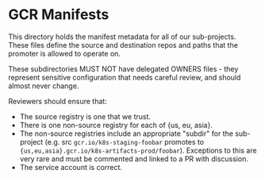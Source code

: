 # GCR Manifests

This directory holds the manifest metadata for all of our sub-projects.  These
files define the source and destination repos and paths that the promoter is
allowed to operate on.

These subdirectories MUST NOT have delegated OWNERS files - they represent
sensitive configuration that needs careful review, and should almost never
change.

Reviewers should ensure that:
* The source registry is one that we trust.
* There is one non-source registry for each of {us, eu, asia}.
* The non-source registries include an appropriate "subdir" for the
  sub-project (e.g. src `gcr.io/k8s-staging-foobar` promotes to
  `{us,eu,asia}.gcr.io/k8s-artifacts-prod/foobar`).  Exceptions to this are
  very rare and must be commented and linked to a PR with discussion.
* The service account is correct.
